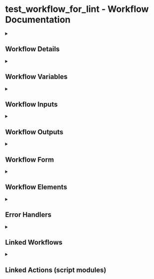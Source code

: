 # test_workflow_for_lint - Workflow Documentation

<details>
<summary><h2>Workflow Details</h2></summary>

- **Workflow Name:** test_workflow_for_lint
- **Workflow ID:** `61ef4779-a6df-4d4f-9d74-a9aedf4915ba`
- **Version:** 0.0.0
- **Description:** _No description provided_
</details>

<details>
<summary><h2>Workflow Variables</h2></summary>

| Name | Type |
|-|-|
| correctVariable | string |
</details>

<details>
<summary><h2>Workflow Inputs</h2></summary>

| Name | Type |
|-|-|
| thisiswronginput | string |
| vm | VC:VirtualMachine |
| newStorageProfile | string |
| diskName | string |
| changeVmPolicy | boolean |
</details>

<details>
<summary><h2>Workflow Outputs</h2></summary>

| Name | Type |
|-|-|
| actionResult | Array/Properties |
| errorMsg | string |
</details>

<details>
<summary><h2>Workflow Form</h2></summary>

| ID | Label | Data Type | Constraints | Default | Value List | Signpost |
|-|-|-|-|-|-|-|
| thisiswronginput | thisiswronginput | string | {"required":false} | {} | {} |  |
| vm | vm | reference | {"required":false} | {} | {} |  |
| newStorageProfile | newStorageProfile | string | {"required":false} | {} | {} |  |
| diskName | diskName | string | {"required":false} | {} | {} |  |
| changeVmPolicy | changeVmPolicy | boolean | {"required":false} | {} | {} |  |
</details>

<details>
<summary><h2>Workflow Elements</h2></summary>

#### Element: item0
- **Type:** end
- **Description:** _No description provided_

---

#### Element: [object Object]
- **Type:** task
- **Description:** [object Object]

**Script:**

```javascript
System.log('Hello World');

var firstString = 'test';

var secondString = firstString;

System.log(secondString)
```

---

#### Element: [object Object]
- **Type:** task
- **Description:** [object Object]

**Script:**

```javascript
System.log("Hello World");

var firstString = 'test'
```

---

#### Element: [object Object]
- **Type:** task
- **Description:** [object Object]

**Output Bindings:**

| Variable Name | Type | Workflow Variable |
|-|-|-|
| actionResult | Array/Properties | actionResult |

**Script:**

```javascript
//Auto generated script, cannot be modified !
actionResult = System.getModule("net.atos.dhc.automation").getAVISSLMonitor();
```

---

#### Element: item4
- **Type:** end
- **Description:** _No description provided_

---

#### Element: [object Object]
- **Type:** custom-condition
- **Description:** [object Object]

**Script:**

```javascript
return true;
```

---

#### Element: [object Object]
- **Type:** input
- **Description:** [object Object]

**Input Bindings:**

| Variable Name | Type | Workflow Variable |
|-|-|-|
| security.group | LdapGroup |  |
| security.assignees | Array/LdapUser |  |
| security.assignee.groups | Array/LdapGroup |  |
| timeout.date | Date |  |

---

#### Element: [object Object]
- **Type:** waiting-timer
- **Description:** _No description provided_

**Input Bindings:**

| Variable Name | Type | Workflow Variable |
|-|-|-|
| timer.date | Date |  |

---

#### Element: [object Object]
- **Type:** link
- **Description:**  

**Input Bindings:**

| Variable Name | Type | Workflow Variable |
|-|-|-|
| vm | VC:VirtualMachine | vm |
| newStorageProfile | string | newStorageProfile |
| diskName | string | diskName |
| changeVmPolicy | boolean | changeVmPolicy |

**Output Bindings:**

| Variable Name | Type | Workflow Variable |
|-|-|-|
| errorMsg | string | errorMsg |

---

#### Element: [object Object]
- **Type:** foreach
- **Description:** _No description provided_

---

#### Element: [object Object]
- **Type:** multiple
- **Description:** _No description provided_

---

#### Element: [object Object]
- **Type:** switch
- **Description:** [object Object]

**Script:**

```javascript
// Generated by the system, cannot be edited
if ( === "null") {
  return "item9";
} else if (true) {
  return "item4";
}
```

---

#### Element: [object Object]
- **Type:** end
- **Description:** _No description provided_

---

</details>

<details>
<summary><h2>Error Handlers</h2></summary>

- **Element Name:** item12 (throws: _None_)
</details>

<details>
<summary><h2>Linked Workflows</h2></summary>

- **Name:** [object Object], **ID:** `23947479-256a-4113-8115-8dce58bd1787`
</details>

<details>
<summary><h2>Linked Actions (script modules)</h2></summary>

- `net.atos.dhc.automation/getAVISSLMonitor`
</details>

